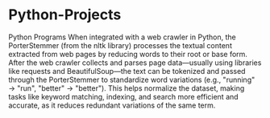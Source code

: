 # Python-Projects
Python Programs
When integrated with a web crawler in Python, the PorterStemmer (from the nltk library) processes the textual 
content extracted from web pages by reducing words to their root or base form. After the web crawler collects 
and parses page data—usually using libraries like requests and BeautifulSoup—the text can be tokenized and passed 
through the PorterStemmer to standardize word variations (e.g., "running" → "run", "better" → "better"). 
This helps normalize the dataset, making tasks like keyword matching, indexing, and search more efficient and
accurate, as it reduces redundant variations of the same term.
